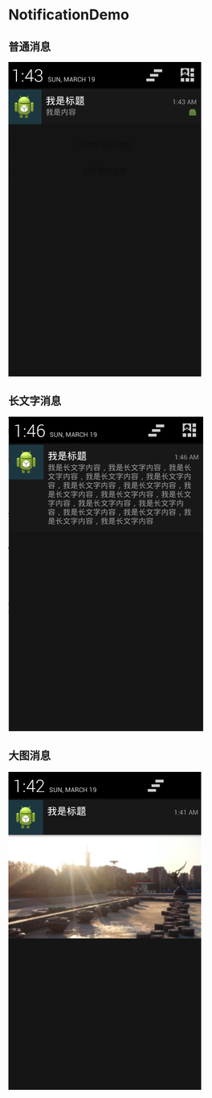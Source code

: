# NotificationDemo


 ## 普通消息
![](https://github.com/Havorld/NotificationDemo/blob/master/%E4%B8%80%E8%88%AC%E9%80%9A%E7%9F%A5%E6%B6%88%E6%81%AF.png?raw=true)


## 长文字消息
![](https://github.com/Havorld/NotificationDemo/blob/master/%E9%95%BF%E6%96%87%E5%AD%97%E9%80%9A%E7%9F%A5%E6%B6%88%E6%81%AF.png?raw=true)


## 大图消息
![](https://github.com/Havorld/NotificationDemo/blob/master/%E5%A4%A7%E5%9B%BE%E9%80%9A%E7%9F%A5%E6%B6%88%E6%81%AF.png?raw=true)